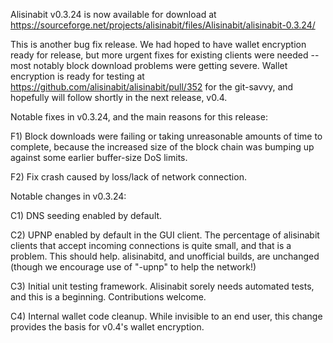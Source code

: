 Alisinabit v0.3.24 is now available for download at
https://sourceforge.net/projects/alisinabit/files/Alisinabit/alisinabit-0.3.24/

This is another bug fix release.  We had hoped to have wallet encryption ready for release, but more urgent fixes for existing clients were needed -- most notably block download problems were getting severe.  Wallet encryption is ready for testing at https://github.com/alisinabit/alisinabit/pull/352 for the git-savvy, and hopefully will follow shortly in the next release, v0.4.

Notable fixes in v0.3.24, and the main reasons for this release:

F1) Block downloads were failing or taking unreasonable amounts of time to complete, because the increased size of the block chain was bumping up against some earlier buffer-size DoS limits.

F2) Fix crash caused by loss/lack of network connection.

Notable changes in v0.3.24:

C1) DNS seeding enabled by default.

C2) UPNP enabled by default in the GUI client.  The percentage of alisinabit clients that accept incoming connections is quite small, and that is a problem.  This should help.  alisinabitd, and unofficial builds, are unchanged (though we encourage use of "-upnp" to help the network!)

C3) Initial unit testing framework.  Alisinabit sorely needs automated tests, and this is a beginning.  Contributions welcome.

C4) Internal wallet code cleanup.  While invisible to an end user, this change provides the basis for v0.4's wallet encryption.

